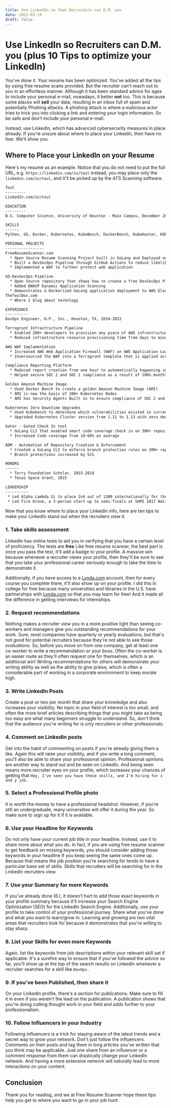 ```yaml
---
title: Use LinkedIn so that Recruiters can D.M. you
date: 2022-03-15
draft: false
---
```


# Use LinkedIn so Recruiters can D.M. you (plus 10 Tips to optimize your LinkedIn)

You've done it. Your resume has been optimized. You've added all the tips by using free resume scans provided.
But the recruiter can't reach out to you in an effortless manner. Although it has been standard advice for ages to include
your personal e-mail, nowadays, it better **not** too. This is because some places will **sell** your data, resulting
in an inbox full of spam and potentially Phishing attacks. A phishing attack is where a malicious actor tries
to trick you into clicking a link and entering your login information. So be safe and don't include your personal e-mail.

Instead, use LinkedIn, which has advanced cybersecurity measures in place already. If you're unsure about where to place
your LinkedIn, then have no fear. We'll show you.

## Where to Place your LinkedIn on your Resume

Here's my resume as an example. Notice that you do not need to put the full URL, e.g. `https://linkedin.com/in/toul`
instead, you may place only the `linkedin.com/in/toul`, and it'll be picked up by the ATS Scanning software.
```txt
Toul
---------
LinkedIn.com/in/toul

EDUCATION
---------
B.S. Computer Science, University of Houston - Main Campus, December 2018

SKILLS
------
Python, GO, Docker, Kubernetes, KubeBench, DockerBench, KubeHunter, KOPS, Helm, Terraform, Terragrunt, Anchore, Veracode, Machine Learning

PERSONAL PROJECTS
-----------------
FreeResumeScanner.com
  * Open Source Resume Scanning Project built in GoLang and Deployed on AWS
  * Built a DevSecOps Pipeline through GitHub Actions to reduce likelihood of exploits making it to production
  * Implemented a WAF to further protect web application

GO-DevSecOps-Pipeline
  * Open Source repository that shows how to create a free DevSecOps Pipeline through GitHub Actions
  * Added OWASP Dynamic Application Scanning
  * Demonstrates a Dockerized GoLang application deployment to AWS ElasticBeanstalk
TheToulBox.com
  * Where I blog about technlogy

EXPERIENCE
----------
DevOps Engineer, H.P., Inc., Houston, TX, 2018-2022

Terragrunt Infrastructure Pipeline
  * Enabled 200+ developers to provision any piece of AWS infrastructure they needed 24/7 365 days a year
  * Reduced infrastructure resource provisioning time from days to minutes

AWS WAF Implementation
  * Increased AWS Web Application Firewall (WAF) on AWS Application Load Balancers (ALB) from 0% to 100% in production
  * Innersourced the WAF into a Terragrunt template that is applied across hundreds of AWS ALB's

Compliance Reporting Platform
  * Reduced report creation from one hour to automatically happening in seconds via Python Lambdas
  * Helped secure SOC 2 and SOC 1 compliance as a result of 100% monthly reporting

Golden Amazon Machine Image
  * Used Docker Bench to create a golden Amazon Machine Image (AMI)
  * AMI is now the basis of 200+ Kubernetes Nodes
  * AMI has Security Agents Built in to ensure compliance of SOC 2 and 1

Kubernetes Zero Downtime Upgrades
  * Used Kubebench to determine which vulnerabilities existed in current version of Kubernetes cluster
  * Upgraded Kubernetes Cluster version from 1.11 to 1.13 with zero downtime for CVE vulnerability patches

Gater - Gated Check In tool
  * GoLang CLI that enabled smart code coverage check in on 300+ repositories
  * Increased Code coverage from 10-60% on average

ADM - Automation of Repository Creation & Enforcement
  * Created a GoLang CLI to enforce branch protection rules on 300+ repositories
  * Branch protections increased by 51%

HONORS
------
  * Terry Foundation Scholar, 2015-2018
  * Texas Space Grant, 2015

LEADERSHIP
----------
 * Led Alpha Lambda Xi to place 2nd out of 1300 internationally for the research project as Executive Vice President
 * Led Fire Drone, a 3-person start-up to semi-finals at SHPE 2017 National Conference Hackathon

```

Now that you know where to place your LinkedIn info, here are ten tips to make your LinkedIn stand out when the recruiters
view it.

### 1. Take skills assessment

LinkedIn has online tests to aid you in verifying that you have a certain level of proficiency. The tests are **free**
Like free resume scanner, the best part is once you pass the test, it'll add a badge to your profile. A massive win
because whenever a recruiter views your profile, then they'll be sure to see that you take your professional
career seriously enough to take the time to demonstrate it.

Additionally, if you have access to a [Lynda.com](https://lynda.com) account, then for every course you complete there, it'll also show
up on your profile. I did this in college for free because many universities and libraries in the U.S. have partnerships
with [Lynda.com](https://lynda.com) so that you may learn for free! And it made all the difference in getting interviews
for internships.


### 2. Request recommendations

Nothing makes a recruiter view you in a more positive light than seeing co-workers and managers give you outstanding recommendations
for your work. Sure, most companies have quarterly or yearly evaluations, but that's not good for potential
recruiters because they're not able to see those *evaluations*. So, before you move on from one company, get
at least one co-worker to write a recommendation or your boss. Often the co-worker is an easier route as they'll
often request one for themselves, which is an additional win! Writing recommendations for others will demonstrate
your writing ability as well as the ability to give praise, which is often a considerable part of working in a corporate environment
to keep morale high.

### 3. Write LinkedIn Posts

Create a post or two per month that share your knowledge and also increases your visibility.
No topic in your field of interest is too small, and often the more brief articles describing things that you might take
as being too easy are what many beginners struggle to understand. So, don't think that the audience you're
writing for is only recruiters or other professionals.

### 4. Comment on LinkedIn posts

Get into the habit of commenting on posts if you're already giving them a like. Again this will raise your visibility, and
if you write a long comment, you'll also be able to share your professional opinion. Professional opinions are another way
to stand out and be seen on LinkedIn. And being seen means more recruiter eyes on your profile, which increases
your chances of getting that `Hey, I've seen you have these skills, and I'm hiring for x and y job.`

### 5. Select a Professional Profile photo

It is worth the money to have a professional headshot. However, if you're still an undergraduate, many universities
will offer it during the year. So make sure to sign up for it if it is available.

### 6. Use your Headline for Keywords

Do not only have your current job title in your headline. Instead, use it to share more about
what you do. In fact, if you are using free resume scanner to get feedback on missing keywords, you should consider adding those
keywords in your headline if you keep seeing the same ones come up. Because that means the job position you're searching for
tends to have a particular base set of skills. Skills that recruiters will be searching for in the LinkedIn recruiters view.


### 7. Use your Summary for more Keywords

If you've already done (6.), it doesn't hurt to add those exact keywords in your profile summary because it'll increase your
Search Engine Optimization (SEO) for the LinkedIn Search Engine. Additionally, use your profile to take control of your
professional journey. Share what you've done and what you want to learn/grow in. Learning and growing are two vital
areas that recruiters look for because it demonstrates that you're willing to stay sharp.

### 8. List your Skills for even more Keywords

Again, list the keywords from job descriptions within your relevant skill set if applicable.
It's a surefire way to ensure that if you've followed the advice so far, you'll show up at the top of the search results
on LinkedIn whenever a recruiter searches for a skill like `DevOps.`

### 9. If you've been Published, then share it

On your LinkedIn profile, there's a section for publications. Make sure to fill it in even if you weren't the lead on the publication.
A publication shows that you're doing cutting thought work in your field and adds further to your professionalism.


### 10. Follow Influencers in your Industry

Following influencers is a trick for staying aware of the latest trends and a secret way to grow your network.
Don't just follow the influencers. Comments on their posts and tag them in long articles you've written that you think
may be applicable. Just one share from an influencer or a comment response from them can drastically change your LinkedIn network.
And having a more extensive network will naturally lead to more interactions on your content.


## Conclusion

Thank you for reading, and we at Free Resume Scanner hope these tips help you get to where you want to go in your job hunt.
